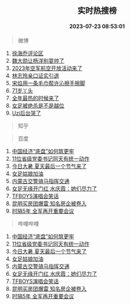 <div align="center"><h2>实时热搜榜</h2><h4>2023-07-23 08:53:01</h4></div>

> 微博  

1. [徐海乔评论区](https://s.weibo.com/weibo?q=%E5%BE%90%E6%B5%B7%E4%B9%94%E8%AF%84%E8%AE%BA%E5%8C%BA&t=31&band_rank=1&Refer=top)<br />
2. [魏大勋让杨洋别耍帅了](https://s.weibo.com/weibo?q=%23%E9%AD%8F%E5%A4%A7%E5%8B%8B%E8%AE%A9%E6%9D%A8%E6%B4%8B%E5%88%AB%E8%80%8D%E5%B8%85%E4%BA%86%23&t=31&band_rank=2&Refer=top)<br />
3. [2023年空军航空开放活动来了](https://s.weibo.com/weibo?q=%232023%E5%B9%B4%E7%A9%BA%E5%86%9B%E8%88%AA%E7%A9%BA%E5%BC%80%E6%94%BE%E6%B4%BB%E5%8A%A8%E6%9D%A5%E4%BA%86%23&t=31&band_rank=3&Refer=top)<br />
4. [林志玲亲口证实引退](https://s.weibo.com/weibo?q=%23%E6%9E%97%E5%BF%97%E7%8E%B2%E4%BA%B2%E5%8F%A3%E8%AF%81%E5%AE%9E%E5%BC%95%E9%80%80%23&t=31&band_rank=4&Refer=top)<br />
5. [宋焰用一条毛巾帮许沁擦手擦脚](https://s.weibo.com/weibo?q=%23%E5%AE%8B%E7%84%B0%E7%94%A8%E4%B8%80%E6%9D%A1%E6%AF%9B%E5%B7%BE%E5%B8%AE%E8%AE%B8%E6%B2%81%E6%93%A6%E6%89%8B%E6%93%A6%E8%84%9A%23&t=31&band_rank=5&Refer=top)<br />
6. [71岁丫头](https://s.weibo.com/weibo?q=71%E5%B2%81%E4%B8%AB%E5%A4%B4&t=31&band_rank=6&Refer=top)<br />
7. [全年最热的时候来了](https://s.weibo.com/weibo?q=%23%E5%85%A8%E5%B9%B4%E6%9C%80%E7%83%AD%E7%9A%84%E6%97%B6%E5%80%99%E6%9D%A5%E4%BA%86%23&t=31&band_rank=7&Refer=top)<br />
8. [女足被绝杀是不是越位](https://s.weibo.com/weibo?q=%23%E5%A5%B3%E8%B6%B3%E8%A2%AB%E7%BB%9D%E6%9D%80%E6%98%AF%E4%B8%8D%E6%98%AF%E8%B6%8A%E4%BD%8D%23&t=31&band_rank=8&Refer=top)<br />
9. [Uzi后台哭了](https://s.weibo.com/weibo?q=%23Uzi%E5%90%8E%E5%8F%B0%E5%93%AD%E4%BA%86%23&t=31&band_rank=9&Refer=top)<br />

> 知乎  


> 百度  

1. [中国经济“底盘”如何筑更牢](https://www.baidu.com/s?wd=%E4%B8%AD%E5%9B%BD%E7%BB%8F%E6%B5%8E%E2%80%9C%E5%BA%95%E7%9B%98%E2%80%9D%E5%A6%82%E4%BD%95%E7%AD%91%E6%9B%B4%E7%89%A2&sa=fyb_news&rsv_dl=fyb_news)<br />
2. [11位省级党委书记同天有统一动作](https://www.baidu.com/s?wd=11%E4%BD%8D%E7%9C%81%E7%BA%A7%E5%85%9A%E5%A7%94%E4%B9%A6%E8%AE%B0%E5%90%8C%E5%A4%A9%E6%9C%89%E7%BB%9F%E4%B8%80%E5%8A%A8%E4%BD%9C&sa=fyb_news&rsv_dl=fyb_news)<br />
3. [今日大暑 夏天最后一个节气来了](https://www.baidu.com/s?wd=%E4%BB%8A%E6%97%A5%E5%A4%A7%E6%9A%91+%E5%A4%8F%E5%A4%A9%E6%9C%80%E5%90%8E%E4%B8%80%E4%B8%AA%E8%8A%82%E6%B0%94%E6%9D%A5%E4%BA%86&sa=fyb_news&rsv_dl=fyb_news)<br />
4. [女足姑娘加油](https://www.baidu.com/s?wd=%E5%A5%B3%E8%B6%B3%E5%A7%91%E5%A8%98%E5%8A%A0%E6%B2%B9&sa=fyb_news&rsv_dl=fyb_news)<br />
5. [内蒙古交警骑马指挥交通](https://www.baidu.com/s?wd=%E5%86%85%E8%92%99%E5%8F%A4%E4%BA%A4%E8%AD%A6%E9%AA%91%E9%A9%AC%E6%8C%87%E6%8C%A5%E4%BA%A4%E9%80%9A&sa=fyb_news&rsv_dl=fyb_news)<br />
6. [女足无缘开门红 水庆霞：她们尽力了](https://www.baidu.com/s?wd=%E5%A5%B3%E8%B6%B3%E6%97%A0%E7%BC%98%E5%BC%80%E9%97%A8%E7%BA%A2+%E6%B0%B4%E5%BA%86%E9%9C%9E%EF%BC%9A%E5%A5%B9%E4%BB%AC%E5%B0%BD%E5%8A%9B%E4%BA%86&sa=fyb_news&rsv_dl=fyb_news)<br />
7. [TFBOYS演唱会笑话](https://www.baidu.com/s?wd=TFBOYS%E6%BC%94%E5%94%B1%E4%BC%9A%E7%AC%91%E8%AF%9D&sa=fyb_news&rsv_dl=fyb_news)<br />
8. [昆明买房团爆雷 知名房企被卷入](https://www.baidu.com/s?wd=%E6%98%86%E6%98%8E%E4%B9%B0%E6%88%BF%E5%9B%A2%E7%88%86%E9%9B%B7+%E7%9F%A5%E5%90%8D%E6%88%BF%E4%BC%81%E8%A2%AB%E5%8D%B7%E5%85%A5&sa=fyb_news&rsv_dl=fyb_news)<br />
9. [时隔5年 全军再开重要会议](https://www.baidu.com/s?wd=%E6%97%B6%E9%9A%945%E5%B9%B4+%E5%85%A8%E5%86%9B%E5%86%8D%E5%BC%80%E9%87%8D%E8%A6%81%E4%BC%9A%E8%AE%AE&sa=fyb_news&rsv_dl=fyb_news)<br />

> 哔哩哔哩  

1. [中国经济“底盘”如何筑更牢](https://www.baidu.com/s?wd=%E4%B8%AD%E5%9B%BD%E7%BB%8F%E6%B5%8E%E2%80%9C%E5%BA%95%E7%9B%98%E2%80%9D%E5%A6%82%E4%BD%95%E7%AD%91%E6%9B%B4%E7%89%A2&sa=fyb_news&rsv_dl=fyb_news)<br />
2. [11位省级党委书记同天有统一动作](https://www.baidu.com/s?wd=11%E4%BD%8D%E7%9C%81%E7%BA%A7%E5%85%9A%E5%A7%94%E4%B9%A6%E8%AE%B0%E5%90%8C%E5%A4%A9%E6%9C%89%E7%BB%9F%E4%B8%80%E5%8A%A8%E4%BD%9C&sa=fyb_news&rsv_dl=fyb_news)<br />
3. [今日大暑 夏天最后一个节气来了](https://www.baidu.com/s?wd=%E4%BB%8A%E6%97%A5%E5%A4%A7%E6%9A%91+%E5%A4%8F%E5%A4%A9%E6%9C%80%E5%90%8E%E4%B8%80%E4%B8%AA%E8%8A%82%E6%B0%94%E6%9D%A5%E4%BA%86&sa=fyb_news&rsv_dl=fyb_news)<br />
4. [女足姑娘加油](https://www.baidu.com/s?wd=%E5%A5%B3%E8%B6%B3%E5%A7%91%E5%A8%98%E5%8A%A0%E6%B2%B9&sa=fyb_news&rsv_dl=fyb_news)<br />
5. [内蒙古交警骑马指挥交通](https://www.baidu.com/s?wd=%E5%86%85%E8%92%99%E5%8F%A4%E4%BA%A4%E8%AD%A6%E9%AA%91%E9%A9%AC%E6%8C%87%E6%8C%A5%E4%BA%A4%E9%80%9A&sa=fyb_news&rsv_dl=fyb_news)<br />
6. [女足无缘开门红 水庆霞：她们尽力了](https://www.baidu.com/s?wd=%E5%A5%B3%E8%B6%B3%E6%97%A0%E7%BC%98%E5%BC%80%E9%97%A8%E7%BA%A2+%E6%B0%B4%E5%BA%86%E9%9C%9E%EF%BC%9A%E5%A5%B9%E4%BB%AC%E5%B0%BD%E5%8A%9B%E4%BA%86&sa=fyb_news&rsv_dl=fyb_news)<br />
7. [TFBOYS演唱会笑话](https://www.baidu.com/s?wd=TFBOYS%E6%BC%94%E5%94%B1%E4%BC%9A%E7%AC%91%E8%AF%9D&sa=fyb_news&rsv_dl=fyb_news)<br />
8. [昆明买房团爆雷 知名房企被卷入](https://www.baidu.com/s?wd=%E6%98%86%E6%98%8E%E4%B9%B0%E6%88%BF%E5%9B%A2%E7%88%86%E9%9B%B7+%E7%9F%A5%E5%90%8D%E6%88%BF%E4%BC%81%E8%A2%AB%E5%8D%B7%E5%85%A5&sa=fyb_news&rsv_dl=fyb_news)<br />
9. [时隔5年 全军再开重要会议](https://www.baidu.com/s?wd=%E6%97%B6%E9%9A%945%E5%B9%B4+%E5%85%A8%E5%86%9B%E5%86%8D%E5%BC%80%E9%87%8D%E8%A6%81%E4%BC%9A%E8%AE%AE&sa=fyb_news&rsv_dl=fyb_news)<br />
